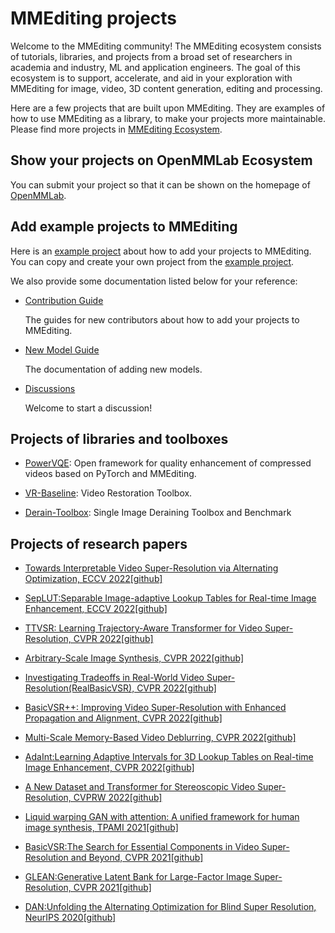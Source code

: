 # MMEditing projects

Welcome to the MMEditing community! 
The MMEditing ecosystem consists of tutorials, libraries, and projects from a broad set of researchers in academia and industry, ML and application engineers. 
The goal of this ecosystem is to support, accelerate, and aid in your exploration with MMEditing for image, video, 3D content generation, editing and processing.

Here are a few projects that are built upon MMEditing. They are examples of how to use MMEditing as a library, to make your projects more maintainable.
Please find more projects in [MMEditing Ecosystem](https://openmmlab.com/ecosystem). 


## Show your projects on OpenMMLab Ecosystem 

You can submit your project so that it can be shown on the homepage of [OpenMMLab](https://openmmlab.com/ecosystem).


## Add example projects to MMEditing 

Here is an [example project](../../../projects/example_project) about how to add your projects to MMEditing. 
You can copy and create your own project from the [example project](../../../projects/example_project).

We also provide some documentation listed below for your reference:

- [Contribution Guide](https://mmediting.readthedocs.io/en/dev-1.x/community/contributing.html)

  The guides for new contributors about how to add your projects to MMEditing.

- [New Model Guide](https://mmediting.readthedocs.io/en/dev-1.x/howto/models.html)

  The documentation of adding new models.

- [Discussions](https://github.com/open-mmlab/mmediting/discussions)

  Welcome to start a discussion!


## Projects of libraries and toolboxes 

- [PowerVQE](https://github.com/ryanxingql/powervqe): Open framework for quality enhancement of compressed videos based on PyTorch and MMEditing.

- [VR-Baseline](https://github.com/linjing7/VR-Baseline): Video Restoration Toolbox.

- [Derain-Toolbox](https://github.com/biubiubiiu/derain-toolbox): Single Image Deraining Toolbox and Benchmark


## Projects of research papers

- [Towards Interpretable Video Super-Resolution via Alternating Optimization, ECCV 2022](https://arxiv.org/abs/2207.10765)[\[github\]](https://github.com/caojiezhang/DAVSR)

- [SepLUT:Separable Image-adaptive Lookup Tables for Real-time Image Enhancement, ECCV 2022](https://arxiv.org/abs/2207.08351)[\[github\]](https://github.com/ImCharlesY/SepLUT)

- [TTVSR: Learning Trajectory-Aware Transformer for Video Super-Resolution, CVPR 2022](https://arxiv.org/abs/2204.04216)[\[github\]](https://github.com/researchmm/TTVSR)

- [Arbitrary-Scale Image Synthesis, CVPR 2022](https://arxiv.org/pdf/2204.02273.pdf)[\[github\]](https://github.com/vglsd/ScaleParty)

- [Investigating Tradeoffs in Real-World Video Super-Resolution(RealBasicVSR), CVPR 2022](https://arxiv.org/abs/2111.12704)[\[github\]](https://github.com/ckkelvinchan/RealBasicVSR)

- [BasicVSR++: Improving Video Super-Resolution with Enhanced Propagation and Alignment, CVPR 2022](https://arxiv.org/abs/2104.13371)[\[github\]](https://github.com/ckkelvinchan/BasicVSR_PlusPlus)

- [Multi-Scale Memory-Based Video Deblurring, CVPR 2022](https://arxiv.org/abs/2204.02977)[\[github\]](https://github.com/jibo27/MemDeblur)

- [AdaInt:Learning Adaptive Intervals for 3D Lookup Tables on Real-time Image Enhancement, CVPR 2022](https://arxiv.org/abs/2204.13983)[\[github\]](https://github.com/ImCharlesY/AdaInt)

- [A New Dataset and Transformer for Stereoscopic Video Super-Resolution, CVPRW 2022](https://openaccess.thecvf.com/content/CVPR2022W/NTIRE/papers/Imani_A_New_Dataset_and_Transformer_for_Stereoscopic_Video_Super-Resolution_CVPRW_2022_paper.pdf)[\[github\]](https://github.com/H-deep/Trans-SVSR)

- [Liquid warping GAN with attention: A unified framework for human image synthesis, TPAMI 2021](https://arxiv.org/pdf/2011.09055.pdf)[\[github\]](https://github.com/iPERDance/iPERCore)

- [BasicVSR:The Search for Essential Components in Video Super-Resolution and Beyond, CVPR 2021](https://arxiv.org/abs/2012.02181)[\[github\]](https://github.com/ckkelvinchan/BasicVSR-IconVSR)

- [GLEAN:Generative Latent Bank for Large-Factor Image Super-Resolution, CVPR 2021](https://arxiv.org/abs/2012.00739)[\[github\]](https://github.com/ckkelvinchan/GLEAN)

- [DAN:Unfolding the Alternating Optimization for Blind Super Resolution, NeurIPS 2020](https://arxiv.org/abs/2010.02631v4)[\[github\]](https://github.com/AlexZou14/DAN-Basd-on-Openmmlab)
